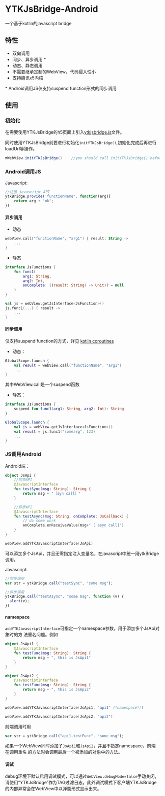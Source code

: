 # YTKJsBridge-Android

一个基于kotlin的javascript bridge

## 特性

* 双向调用
* 同步、异步调用 \*
* 动态、静态调用
* 不需要继承定制的WebView，代码侵入性小
* 支持腾讯x5内核

\* Android调用JS仅支持suspend function形式的同步调用

## 使用

### 初始化

在需要使用YTKJsBridge的h5页面上引入[ytkjsbridge.js](https://github.com/yuantiku/YTKJsBridge-Android/blob/master/YTKJsBridge/ytkjsbridge/ytkjsbridge.js)文件。

同时使用YTKJsBridge前要进行初始化`initYTKJsBridge()`,初始化完成后再进行loadUrl等操作。

```java
mWebView.initYTKJsBridge()    //you should call initYTKJsBridge() before using loadUrl()
```

### Android调用JS

Javascript:

```javascript
//注册 javascript API
ytkBridge.provide('functionName', function(arg){
    return arg + "ok";
})
```

#### 异步调用

* 动态

```kotlin
webView.call("functionName", "arg1") { result: String ->
    ...
}
```

* 静态

```kotlin
interface JsFunctions {
    fun func1(
        arg1: String,
        arg2: Int,
        onComplete: ((result: String) -> Unit)? = null
    )
}

val js = webView.getJsInterface<JsFunction>()
js.func1(...) { result ->
    ...
}
```

#### 同步调用

仅支持suspend function的方式，详见
[kotlin coroutines](https://kotlinlang.org/docs/reference/coroutines-overview.html)

* 动态：

```kotlin
GlobalScope.launch {
    val result = webView.call("functionName", "arg1")
    ...
}
```

其中WebView.call是一个suspend函数

* 静态：

```kotlin
interface JsFunctions {
    suspend fun func1(arg1: String, arg2: Int): String
}

GlobalScope.launch {
    val js = webView.getJsInterface<JsFunction>()
    val result = js.func1("somearg", 123)
    ...
}
```

### JS调用Android

Android端：

```kotlin
object JsApi {
    //同步API
    @JavascriptInterface
    fun testSync(msg: String): String {
        return msg + "［syn call］"
    }

    //异步API
    @JavascriptInterface
    fun testAsync(msg: String, onComplete: JsCallback) {
        // do some work
        onComplete.onReceiveValue(msg+" [ asyn call]")
    }
}

webView.addYTKJavascriptInterface(JsApi)
```

可以添加多个JsApi，并且无需指定注入变量名，在javascript中统一用ytkBridge调用。

Javascript:

```javascript
//同步调用
var str = ytkBridge.call("testSync", "some msg");

//异步调用
ytkBridge.call("testAsync", "some msg", function (v) {
  alert(v);
})
```

#### namespace

`addYTKJavascriptInterface`可指定一个namespace参数，用于添加多个JsApi对象时的方
法重名问题。例如

```kotlin
object JsApi1 {
    @JavascriptInterface
    fun testFunc(msg: String): String {
        return msg + ", this is JsApi1"
    }
}

object JsApi2 {
    @JavascriptInterface
    fun testFunc(msg: String): String {
        return msg + ", this is JsApi2"
    }
}

webView.addYTKJavascriptInterface(JsApi1, "api1" /*namespace*/)

webView.addYTKJavascriptInterface(JsApi2, "api2")
```

前端调用时用

```javascript
var str = ytkBridge.call("api1.testFunc", "some msg");
```

如果一个WebView同时添加了`JsApi1`和`JsApi2`，并且不指定namespace，前端在调用重名
的方法时会调用最后一个被添加的对象中的方法。

#### 调试

debug环境下默认启用调试模式，可以通过`WebView.debugMode=false`手动关闭，请使用“YTKJsBridge”作为TAG过滤日志。此外调试模式下客户端YTKJsBridge的内部异常会在WebView中以弹窗形式显示出来。
